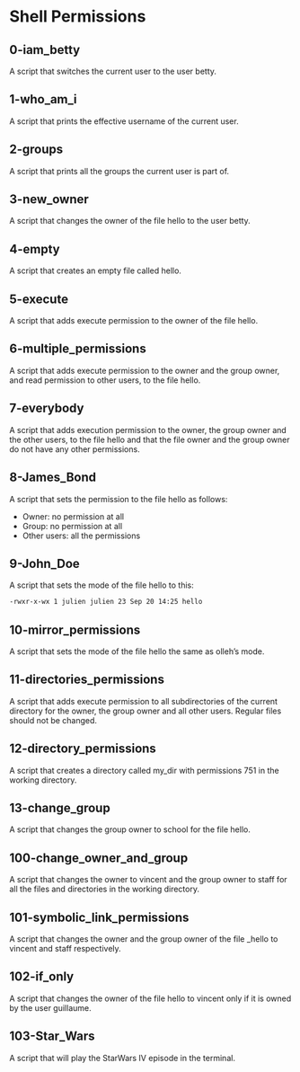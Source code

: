 # Shell Permissions

## 0-iam_betty

A script that switches the current user to the user betty.

## 1-who_am_i

A script that prints the effective username of the current user.

## 2-groups

A script that prints all the groups the current user is part of.

## 3-new_owner

A script that changes the owner of the file hello to the user betty.

## 4-empty

A script that creates an empty file called hello.

## 5-execute

A script that adds execute permission to the owner of the file hello.

## 6-multiple_permissions

A script that adds execute permission to the owner and the group owner, and read permission to other users, to the file hello.

## 7-everybody

A script that adds execution permission to the owner, the group owner and the other users, to the file hello and that the file owner and the group owner do not have any other permissions.

## 8-James_Bond

A script that sets the permission to the file hello as follows:

- Owner: no permission at all
- Group: no permission at all
- Other users: all the permissions

## 9-John_Doe

A script that sets the mode of the file hello to this:

```bash
-rwxr-x-wx 1 julien julien 23 Sep 20 14:25 hello
```

## 10-mirror_permissions

A script that sets the mode of the file hello the same as olleh’s mode.

## 11-directories_permissions

A script that adds execute permission to all subdirectories of the current directory for the owner, the group owner and all other users. Regular files should not be changed.

## 12-directory_permissions

A script that creates a directory called my_dir with permissions 751 in the working directory.

## 13-change_group

A script that changes the group owner to school for the file hello.

## 100-change_owner_and_group

A script that changes the owner to vincent and the group owner to staff for all the files and directories in the working directory.

## 101-symbolic_link_permissions

A script that changes the owner and the group owner of the file _hello to vincent and staff respectively.

## 102-if_only

A script that changes the owner of the file hello to vincent only if it is owned by the user guillaume.

## 103-Star_Wars

A script that will play the StarWars IV episode in the terminal.
